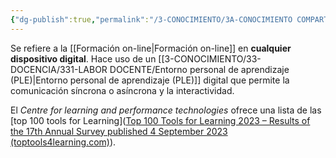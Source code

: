 ```yaml
---
{"dg-publish":true,"permalink":"/3-CONOCIMIENTO/3A-CONOCIMIENTO COMPARTIDO/E-learning/"}
---
```


Se refiere a la [[Formación on-line\|Formación on-line]] en **cualquier dispositivo digital**. Hace uso de un [[3-CONOCIMIENTO/33-DOCENCIA/331-LABOR DOCENTE/Entorno personal de aprendizaje (PLE)\|Entorno personal de aprendizaje (PLE)]] digital que permite la comunicación síncrona o asíncrona y la interactividad.

El _Centre for learning and performance technologies_ ofrece una lista de las [top 100 tools for Learning]([Top 100 Tools for Learning 2023 – Results of the 17th Annual Survey published 4 September 2023 (toptools4learning.com)](https://toptools4learning.com/)).